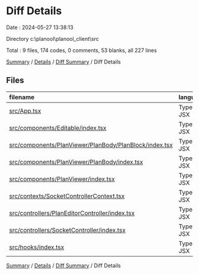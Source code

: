 # Diff Details

Date : 2024-05-27 13:38:13

Directory c:\\planool\\planool_client\\src

Total : 9 files,  174 codes, 0 comments, 53 blanks, all 227 lines

[Summary](results.md) / [Details](details.md) / [Diff Summary](diff.md) / Diff Details

## Files
| filename | language | code | comment | blank | total |
| :--- | :--- | ---: | ---: | ---: | ---: |
| [src/App.tsx](/src/App.tsx) | TypeScript JSX | 3 | 0 | 0 | 3 |
| [src/components/Editable/index.tsx](/src/components/Editable/index.tsx) | TypeScript JSX | 58 | 0 | 22 | 80 |
| [src/components/PlanViewer/PlanBody/PlanBlock/index.tsx](/src/components/PlanViewer/PlanBody/PlanBlock/index.tsx) | TypeScript JSX | 5 | 0 | 1 | 6 |
| [src/components/PlanViewer/PlanBody/index.tsx](/src/components/PlanViewer/PlanBody/index.tsx) | TypeScript JSX | 7 | 0 | 0 | 7 |
| [src/components/PlanViewer/index.tsx](/src/components/PlanViewer/index.tsx) | TypeScript JSX | 14 | 0 | 3 | 17 |
| [src/contexts/SocketControllerContext.tsx](/src/contexts/SocketControllerContext.tsx) | TypeScript JSX | 29 | 0 | 9 | 38 |
| [src/controllers/PlanEditorController/index.tsx](/src/controllers/PlanEditorController/index.tsx) | TypeScript JSX | 50 | 0 | 15 | 65 |
| [src/controllers/SocketController/index.tsx](/src/controllers/SocketController/index.tsx) | TypeScript JSX | 2 | 0 | 1 | 3 |
| [src/hooks/index.tsx](/src/hooks/index.tsx) | TypeScript JSX | 6 | 0 | 2 | 8 |

[Summary](results.md) / [Details](details.md) / [Diff Summary](diff.md) / Diff Details